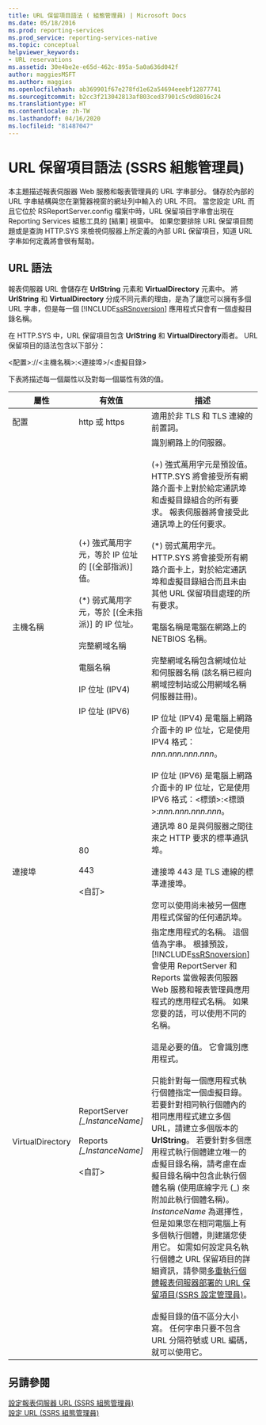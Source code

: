```yaml
---
title: URL 保留項目語法 ( 組態管理員) | Microsoft Docs
ms.date: 05/18/2016
ms.prod: reporting-services
ms.prod_service: reporting-services-native
ms.topic: conceptual
helpviewer_keywords:
- URL reservations
ms.assetid: 30e4be2e-e65d-462c-895a-5a0a636d042f
author: maggiesMSFT
ms.author: maggies
ms.openlocfilehash: ab369901f67e278fd1e62a54694eeebf12877741
ms.sourcegitcommit: b2cc3f213042813af803ced37901c5c9d8016c24
ms.translationtype: HT
ms.contentlocale: zh-TW
ms.lasthandoff: 04/16/2020
ms.locfileid: "81487047"
---
```

# <a name="url-reservation-syntax--ssrs-configuration-manager"></a>URL 保留項目語法 (SSRS 組態管理員)
  本主題描述報表伺服器 Web 服務和報表管理員的 URL 字串部分。 儲存於內部的 URL 字串結構與您在瀏覽器視窗的網址列中輸入的 URL 不同。 當您設定 URL 而且它位於 RSReportServer.config 檔案中時，URL 保留項目字串會出現在 Reporting Services 組態工具的 [結果] 視窗中。 如果您要排除 URL 保留項目問題或是查詢 HTTP.SYS 來檢視伺服器上所定義的內部 URL 保留項目，知道 URL 字串如何定義將會很有幫助。  
  
## <a name="url-syntax"></a>URL 語法  
 報表伺服器 URL 會儲存在 **UrlString** 元素和 **VirtualDirectory** 元素中。 將 **UrlString** 和 **VirtualDirectory** 分成不同元素的理由，是為了讓您可以擁有多個 URL 字串，但是每一個 [!INCLUDE[ssRSnoversion](../../includes/ssrsnoversion-md.md)] 應用程式只會有一個虛擬目錄名稱。  
  
 在 HTTP.SYS 中，URL 保留項目包含 **UrlString** 和 **VirtualDirectory**兩者。 URL 保留項目的語法包含以下部分：  
  
 \<配置>://\<主機名稱>:\<連接埠>/\<虛擬目錄>  
  
 下表將描述每一個屬性以及對每一個屬性有效的值。  
  
|屬性|有效值|描述|  
|--------------|------------------|-----------------|  
|配置|http 或 https|適用於非 TLS 和 TLS 連線的前置詞。|  
|主機名稱|(+) 強式萬用字元，等於 IP 位址的 [(全部指派)]  值。<br /><br /> (\*) 弱式萬用字元，等於 [(全未指派)]  的 IP 位址。<br /><br /> 完整網域名稱<br /><br /> 電腦名稱<br /><br /> IP 位址 (IPV4)<br /><br /> IP 位址 (IPV6)|識別網路上的伺服器。<br /><br /> (+) 強式萬用字元是預設值。 HTTP.SYS 將會接受所有網路介面卡上對於給定通訊埠和虛擬目錄組合的所有要求。 報表伺服器將會接受此通訊埠上的任何要求。<br /><br /> (\*) 弱式萬用字元。 HTTP.SYS 將會接受所有網路介面卡上，對於給定通訊埠和虛擬目錄組合而且未由其他 URL 保留項目處理的所有要求。<br /><br /> 電腦名稱是電腦在網路上的 NETBIOS 名稱。<br /><br /> 完整網域名稱包含網域位址和伺服器名稱 (該名稱已經向網域控制站或公用網域名稱伺服器註冊)。<br /><br /> IP 位址 (IPV4) 是電腦上網路介面卡的 IP 位址，它是使用 IPV4 格式： *nnn.nnn.nnn.nnn*。<br /><br /> IP 位址 (IPV6) 是電腦上網路介面卡的 IP 位址，它是使用 IPV6 格式：\<標頭>:\<標頭>:*nnn.nnn.nnn.nnn*。|  
|連接埠|80<br /><br /> 443<br /><br /> \<自訂>|通訊埠 80 是與伺服器之間往來之 HTTP 要求的標準通訊埠。<br /><br /> 連接埠 443 是 TLS 連線的標準連接埠。<br /><br /> 您可以使用尚未被另一個應用程式保留的任何通訊埠。|  
|VirtualDirectory|ReportServer *[_InstanceName]*<br /><br /> Reports *[_InstanceName]*<br /><br /> \<自訂>|指定應用程式的名稱。 這個值為字串。 根據預設， [!INCLUDE[ssRSnoversion](../../includes/ssrsnoversion-md.md)] 會使用 ReportServer 和 Reports 當做報表伺服器 Web 服務和報表管理員應用程式的應用程式名稱。 如果您要的話，可以使用不同的名稱。<br /><br /> 這是必要的值。 它會識別應用程式。<br /><br /> 只能針對每一個應用程式執行個體指定一個虛擬目錄。 若要針對相同執行個體內的相同應用程式建立多個 URL，請建立多個版本的 **UrlString**。 若要針對多個應用程式執行個體建立唯一的虛擬目錄名稱，請考慮在虛擬目錄名稱中包含此執行個體名稱 (使用底線字元 (_) 來附加此執行個體名稱)。 *InstanceName* 為選擇性，但是如果您在相同電腦上有多個執行個體，則建議您使用它。 如需如何設定具名執行個體之 URL 保留項目的詳細資訊，請參閱[多重執行個體報表伺服器部署的 URL 保留項目&#40;SSRS 設定管理員&#41;](../../reporting-services/install-windows/url-reservations-for-multi-instance-report-server-deployments.md)。<br /><br /> 虛擬目錄的值不區分大小寫。 任何字串只要不包含 URL 分隔符號或 URL 編碼，就可以使用它。|  
  
## <a name="see-also"></a>另請參閱  
 [設定報表伺服器 URL &#40;SSRS 組態管理員&#41;](../../reporting-services/install-windows/configure-report-server-urls-ssrs-configuration-manager.md)   
 [設定 URL &#40;SSRS 組態管理員&#41;](../../reporting-services/install-windows/configure-a-url-ssrs-configuration-manager.md)  
  
  
